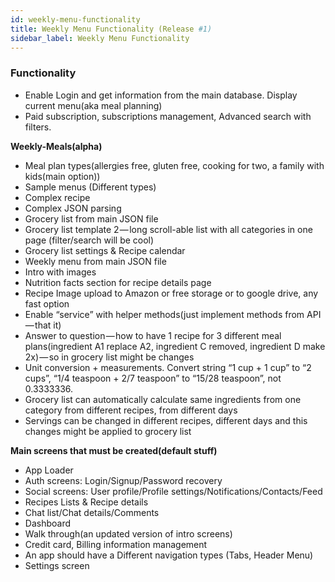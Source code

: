 ```yaml
---
id: weekly-menu-functionality
title: Weekly Menu Functionality (Release #1)
sidebar_label: Weekly Menu Functionality
---
```



### Functionality

* Enable Login and get information from the main database. Display current menu\(aka meal planning\)
* Paid subscription, subscriptions management, Advanced search with filters.

**Weekly-Meals\(alpha\)**

* Meal plan types\(allergies free, gluten free, cooking for two, a family with kids\(main option\)\)
* Sample menus \(Different types\)
* Complex recipe
* Complex JSON parsing
* Grocery list from main JSON file
* Grocery list template 2 — long scroll-able list with all categories in one page \(filter/search will be cool\)
* Grocery list settings & Recipe calendar
* Weekly menu from main JSON file
* Intro with images
* Nutrition facts section for recipe details page
* Recipe Image upload to Amazon or free storage or to google drive, any fast option
* Enable “service” with helper methods\(just implement methods from API — that it\)
* Answer to question — how to have 1 recipe for 3 different meal plans\(ingredient A1 replace A2, ingredient C removed, ingredient D make 2x\) — so in grocery list might be changes
* Unit conversion + measurements. Convert string “1 cup + 1 cup” to “2 cups”, “1/4 teaspoon + 2/7 teaspoon” to “15/28 teaspoon”, not 0.3333336.
* Grocery list can automatically calculate same ingredients from one category from different recipes, from different days
* Servings can be changed in different recipes, different days and this changes might be applied to grocery list

**Main screens that must be created\(default stuff\)**

* App Loader
* Auth screens: Login/Signup/Password recovery
* Social screens: User profile/Profile settings/Notifications/Contacts/Feed
* Recipes Lists & Recipe details
* Chat list/Chat details/Comments
* Dashboard
* Walk through(an updated version of intro screens)
* Credit card, Billing information management
* An app should have a Different navigation types (Tabs, Header Menu)
* Settings screen
